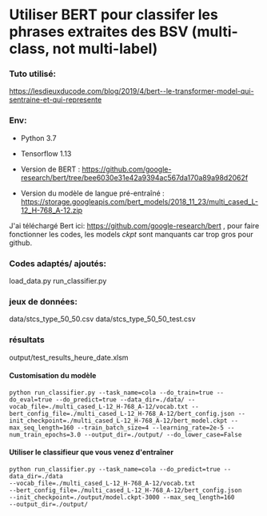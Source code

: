 # Utiliser BERT pour classifer les phrases extraites des BSV (multi-class, not multi-label)

### Tuto utilisé:  
https://lesdieuxducode.com/blog/2019/4/bert--le-transformer-model-qui-sentraine-et-qui-represente

### Env: 
 - Python 3.7

 - Tensorflow 1.13

 - Version de BERT : https://github.com/google-research/bert/tree/bee6030e31e42a9394ac567da170a89a98d2062f

 - Version du modèle de langue pré-entraîné : https://storage.googleapis.com/bert_models/2018_11_23/multi_cased_L-12_H-768_A-12.zip


J'ai téléchargé Bert ici: https://github.com/google-research/bert , pour faire fonctionner les codes, les models *ckpt* sont manquants car trop gros pour github.

### Codes adaptés/ ajoutés:
load_data.py
run_classifier.py

### jeux de données:
data/stcs_type_50_50.csv
data/stcs_type_50_50_test.csv

### résultats
output/test_results_heure_date.xlsm

#### Customisation du modèle
    python run_classifier.py --task_name=cola --do_train=true --do_eval=true --do_predict=true --data_dir=./data/ --vocab_file=./multi_cased_L-12_H-768_A-12/vocab.txt --bert_config_file=./multi_cased_L-12_H-768_A-12/bert_config.json --init_checkpoint=./multi_cased_L-12_H-768_A-12/bert_model.ckpt --max_seq_length=160 --train_batch_size=4 --learning_rate=2e-5 --num_train_epochs=3.0 --output_dir=./output/ --do_lower_case=False

#### Utiliser le classifieur que vous venez d'entraîner
    python run_classifier.py --task_name=cola --do_predict=true --data_dir=./data
    --vocab_file=./multi_cased_L-12_H-768_A-12/vocab.txt
    --bert_config_file=./multi_cased_L-12_H-768_A-12/bert_config.json
    --init_checkpoint=./output/model.ckpt-3000 --max_seq_length=160
    --output_dir=./output/
